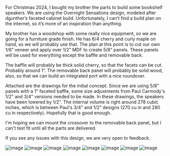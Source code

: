 For Christmas 2024, I bought my brother the parts to build some bookshelf speakers. We are using the Overnight Sensations design, modeled after dgunther’s faceted cabinet build. Unfortunately, I can’t find a build plan on the internet, so it’s more of an inspiration than anything.

My brother has a woodshop with some really nice equipment, so we are going for a furniture grade finish. He has 6/4 cherry and curly maple on hand, so we will probably use that. The plan at this point is to cut our own 1/8” veneer and apply over 1/2” MDF to create 5/8” panels. These panels will be used for everything except the baffle and removable back.

The baffle will probably be thick solid cherry, so that the facets can be cut. Probably around 1”. The removable back panel will probably be solid wood, also, so that we can build an integrated port with a nice roundover.

Attached are the drawings for the initial concept. Since we are using 5/8" panels with a 1" faceted baffle, some size adjustments from Paul Carmody's 1/2" and 3/4" versions needed to be made. In these drawings, the speakers have been lowered by 1/2". The internal volume is right around 278 cubic inches, which is between Paul's 3/4" and 1/2" designs (270 cu in and 280 cu in respectively). Hopefully that is good enough.

I'm hoping we can mount the crossover to the removable back panel, but I can't test fit until all the parts are delivered.

If you see any issues with this design, we are very open to feedback.

![image](./3d-models/renders/renders/v1-animation-closed.gif)
![image](3d-models/renders/renders/v1-animation-open.gif)
![image](3d-models/renders/renders/v1-back-off.png)
![image](3d-models/renders/renders/v1-exploded-front.png)
![image](3d-models/renders/renders/v1-exploded-rear.png)
![image](3d-models/renders/renders/v1-front.png)
![image](3d-models/renders/renders/v1-rear.png)
![image](3d-models/renders/renders/v1-under.png)